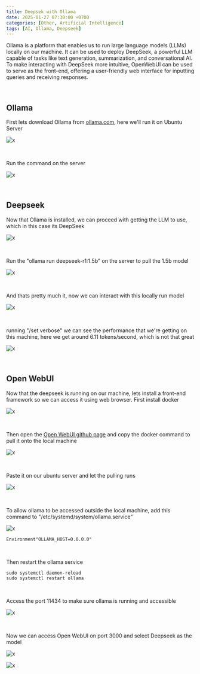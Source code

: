 ```yaml
---
title: Deepsek with Ollama
date: 2025-01-27 07:30:00 +0700
categories: [Other, Artificial Intelligence]
tags: [AI, Ollama, Deepseek]
---
```


Ollama is a platform that enables us to run large language models (LLMs) locally on our machine. It can be used to deploy DeepSeek, a powerful LLM capable of tasks like text generation, summarization, and conversational AI. To make interacting with DeepSeek more intuitive, OpenWebUI can be used to serve as the front-end, offering a user-friendly web interface for inputting queries and receiving responses. 

<br>

## Ollama

First lets download Ollama from [ollama.com](ollama.com), here we'll run it on Ubuntu Server

![x](2025-01-26-ollama-deepseek/01.png)

<br>

Run the command on the server

![x](2025-01-26-ollama-deepseek/02.png)

<br>

## Deepseek

Now that Ollama is installed, we can proceed with getting the LLM to use, which in this case its DeepSeek

![x](2025-01-26-ollama-deepseek/03.png)

<br>

Run the "ollama run deepseek-r1:1.5b" on the server to pull the 1.5b model

![x](2025-01-26-ollama-deepseek/04.png)

<br>

And thats pretty much it, now we can interact with this locally run model

![x](2025-01-26-ollama-deepseek/05.png)

<br>

running "/set verbose" we can see the performance that we're getting on this machine, here we get around 6.11 tokens/second, which is not that great

![x](2025-01-26-ollama-deepseek/05a.png)

<br>

## Open WebUI

Now that the deepseek is running on our machine, lets install a front-end framework so we can access it using web browser.
First install docker

![x](2025-01-26-ollama-deepseek/06.png)

<br>

Then open the [Open WebUI github page](https://github.com/open-webui/open-webui) and copy the docker command to pull it onto the local machine

![x](2025-01-26-ollama-deepseek/07.png)

<br>

Paste it on our ubuntu server and let the pulling runs

![x](2025-01-26-ollama-deepseek/08.png)

<br>

To allow ollama to be accessed outside the local machine, add this command to "/etc/systemd/system/ollama.service"

![x](2025-01-26-ollama-deepseek/09.png)

```text
Environment"OLLAMA_HOST=0.0.0.0"
```

<br>

Then restart the ollama service

```text
sudo systemctl daemon-reload
sudo systemctl restart ollama
```

<br>

Access the port 11434 to make sure ollama is running and accessible

![x](2025-01-26-ollama-deepseek/10.png)

<br>

Now we can access Open WebUI on port 3000 and select Deepseek as the model

![x](2025-01-26-ollama-deepseek/11.png)

![x](2025-01-26-ollama-deepseek/12.png)

<br>






















